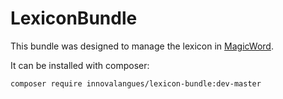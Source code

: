 # LexiconBundle
This bundle was designed to manage the lexicon in [MagicWord](https://github.com/InnovaLangues/MagicWord). 

It can be installed with composer:

```composer require innovalangues/lexicon-bundle:dev-master```
